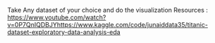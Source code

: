 Take Any dataset of your choice and do the visualization
Resources :
https://www.youtube.com/watch?v=0P7QnIQDBJYhttps://www.kaggle.com/code/junaiddata35/titanic-dataset-exploratory-data-analysis-eda
